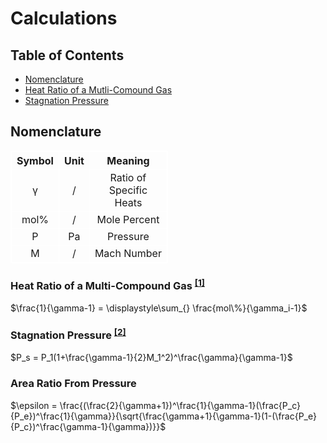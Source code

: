 # Calculations

## Table of Contents

 - [Nomenclature](#nomenclature)
 - [Heat Ratio of a Mutli-Comound Gas](#heat-ratio-of-a-multi-compound-gas-1)
 - [Stagnation Pressure](#stagnation-pressure-2)

## Nomenclature
<html>
<head>
<style> table, th, td {border: 1px solid white; border-collapse: collapse; text-align:center;} </style>
</script>
</head>

<body>
<table border="1" style="width: 50%; ">
  <tr>
    <th style="width:15%">Symbol</th>
    <th style="width:15%">Unit</th>
    <th style="width:70%">Meaning</th>
  </tr>

  <tr><td>γ</td><td>/</td><td>Ratio of Specific Heats</td></tr>
  <tr><td>mol%</td><td>/</td><td>Mole Percent</td></tr>
  <tr><td>P</td><td>Pa</td><td>Pressure</td></tr>
  <tr><td>M</td><td>/</td><td>Mach Number</td></tr>
</table>
</body>
</html>

### Heat Ratio of a Multi-Compound Gas <sup>[[1]](/Github/Bell-Nozzle-Rocket-Engine/Sources/Sources.md)</sup>

$\frac{1}{\gamma-1} = \displaystyle\sum_{} \frac{mol\%}{\gamma_i-1}$

### Stagnation Pressure <sup>[[2]](/Github/Bell-Nozzle-Rocket-Engine/Sources/Sources.md)</sup>

$P_s = P_1(1+\frac{\gamma-1}{2}M_1^2)^\frac{\gamma}{\gamma-1}$

### Area Ratio From Pressure

$\epsilon = \frac{(\frac{2}{\gamma+1})^\frac{1}{\gamma-1}(\frac{P_c}{P_e})^\frac{1}{\gamma}}{\sqrt{\frac{\gamma+1}{\gamma-1}(1-(\frac{P_e}{P_c})^\frac{\gamma-1}{\gamma})}}$